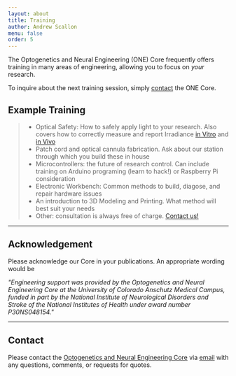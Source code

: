 ```yaml
---
layout: about
title: Training
author: Andrew Scallon
menu: false
order: 5
---
```


The Optogenetics and Neural Engineering (ONE) Core frequently offers training in many areas of engineering, allowing you to focus on *your* research.

To inquire about the next training session, simply [contact](mailto:neuralengineering@ucdenver.edu) the ONE Core.

## Example Training
> *  Optical Safety: How to safely apply light to your research. Also covers how to correctly measure and report Irradiance [in Vitro](https://github.com/OptogeneticsandNeuralEngineeringCore/SmallProjectFiles/raw/master/Methods%20Section%20and%20Acknowledgement%20In%20Vitro.pdf) and [in Vivo](https://github.com/OptogeneticsandNeuralEngineeringCore/SmallProjectFiles/raw/master/Methods%20Section%20and%20Acknowledgement%20In%20Vivo.pdf) <br>
> * Patch cord and optical cannula fabrication. Ask about our station through which you build these in house <br>
> * Microcontrollers: the future of research control. Can include training on Arduino programing (learn to hack!) or Raspberry Pi consideration <br>
> * Electronic Workbench: Common methods to build, diagose, and repair hardware issues <br>
> * An introduction to 3D Modeling and Printing. What method will best suit your needs <br>
> * Other: consultation is always free of charge. [Contact us!](mailto:neuralengineering@ucdenver.edu) <br>

---

## Acknowledgement
Please acknowledge our Core in your publications. An appropriate wording would be

*"Engineering support was provided by the Optogenetics and Neural Engineering Core at the University of Colorado Anschutz Medical Campus, funded in part by the National Institute of Neurological Disorders and Stroke of the National Institutes of Health under award number P30NS048154."*

---

## Contact
Please contact the [Optogenetics and Neural Engineering Core](/ONECoreSite/about/) via [email](mailto:neuralengineering@ucdenver.edu) with any questions, comments, or requests for quotes.

